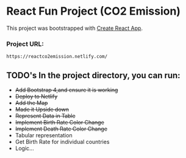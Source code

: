 # React Fun Project (CO2 Emission)	
This project was bootstrapped with [Create React App](https://github.com/facebook/create-react-app).

### Project URL: 
    https://reactco2emission.netlify.com/

## TODO's	In the project directory, you can run:
* ~~Add Bootstrap 4,and ensure it is working~~	
 * ~~Deploy to Netlify~~
* ~~Add the Map~~	
 * ~~Made it Upside down~~	
* ~~Represent Data in Table~~	
* ~~Implement Birth Rate Color Change~~	
* ~~Implement Death Rate Color Change~~
* Tabular representation
* Get Birth Rate for individual countries
* Logic...